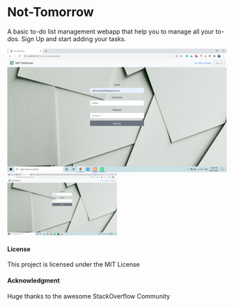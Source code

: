# Not-Tomorrow
A basic to-do list management webapp that help you to manage all your to-dos.
Sign Up and start adding your tasks.
<br>
<p><img src="readme_images/signup.png"/><img src="readme_images/signin.png" width=50% height=50%/></p>






#### License

This project is licensed under the MIT License

#### Acknowledgment

 Huge thanks to the awesome StackOverflow Community
